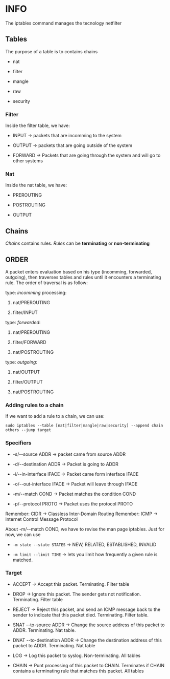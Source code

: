 # INFO

The iptables command manages the tecnology netfilter

## Tables

The purpose of a table is to contains chains

* nat

* filter

* mangle

* raw

* security

### Filter

Inside the filter table, we have:

* INPUT -> packets that are incomming to the system

* OUTPUT -> packets that are going outside of the system

* FORWARD -> Packets that are going through the system and will go to other systems

### Nat

Inside the nat table, we have:

* PREROUTING

* POSTROUTING

* OUTPUT

## Chains

*Chains* contains rules. *Rules* can be __terminating__ or __non-terminating__

## ORDER

A packet enters evaluation based on his type (incomming, forwarded, outgoing), then traverses tables and rules
until it encounters a terminating rule.
The order of traversal is as follow:

type: *incomming* 
processing: 

1) nat/PREROUTING 

2) filter/INPUT

type: *forwarded*:

1) nat/PREROUTING

2) filter/FORWARD

3) nat/POSTROUTING

type: *outgoing*:

1) nat/OUTPUT

2) filter/OUTPUT

3) nat/POSTROUTING

### Adding rules to a chain

If we want to add a rule to a chain, we can use:

`sudo iptables --table [nat|filter|mangle|raw|security] --append chain others --jump target`

### Specifiers

* -s/--source ADDR -> packet came from source ADDR

* -d/--destination ADDR -> Packet is going to ADDR

* -i/--in-interface IFACE -> Packet came form interface IFACE

* -o/--out-interface IFACE -> Packet will leave through IFACE

* -m/--match COND -> Packet matches the condition COND

* -p/--protocol PROTO -> Packet uses the protocol PROTO

Remember: CIDR -> Classless Inter-Domain Routing
Remember: ICMP -> Internet Control Message Protocol

About -m/--match COND, we have to revise the man page iptables.
Just for now, we can use 

* `-m state --state STATES` -> NEW, RELATED, ESTABLISHED, INVALID

* `-m limit --limit TIME` -> lets you limit how frequently a given rule is matched.

### Target

* ACCEPT -> Accept this packet. Terminating. Filter table

* DROP -> Ignore this packet. The sender gets not notification. Terminating. Filter table

* REJECT -> Reject this packet, and send an ICMP message back to the sender to indicate that this packet died. Terminating. Filter table.

* SNAT --to-source ADDR -> Change the source address of this packet to ADDR. Terminating. Nat table.

* DNAT --to-destination ADDR -> Change the destination address of this packet to ADDR. Terminating. Nat table

* LOG -> Log this packet to syslog. Non-terminating. All tables

* CHAIN -> Punt processing of this packet to CHAIN. Terminates if CHAIN contains a terminating rule that matches this packet. All tables
